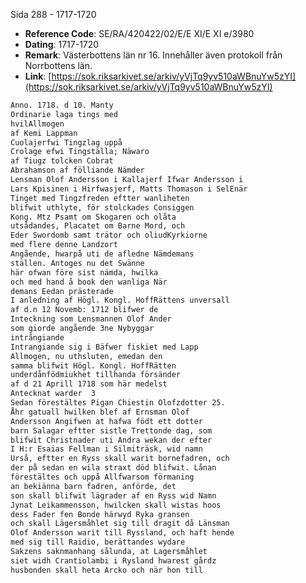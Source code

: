 Sida 288 - 1717-1720

- **Reference Code**: SE/RA/420422/02/E/E XI/E XI e/3980
- **Dating**: 1717-1720
- **Remark**: Västerbottens län nr 16. Innehåller även protokoll från Norrbottens län.
- **Link**: [https://sok.riksarkivet.se/arkiv/yVjTq9yv510aWBnuYw5zYI](https://sok.riksarkivet.se/arkiv/yVjTq9yv510aWBnuYw5zYI)

```txt linenums="1"
Anno. 1718. d 10. Manty
Ordinarie laga tings med
hvilAllmogen
af Kemi Lappman
Cuolajerfwi Tingzlag uppå
Crolage efwi Tingställa; Näwaro
af Tiugz tolcken Cobrat
Abrahamson af fölliande Nämder
Lensman Olof Andersson i Kallajerf Ifwar Andersson i
Lars Kpisinen i Hirfwasjerf, Matts Thomason i SelEnär
Tinget med Tingzfreden eftter wanliheten
blifwit uthlyte, för stolckades Consiggen
Kong. Mtz Psamt om Skogaren och olåta
utsådandes, Placatet om Barne Mord, och
Eder Swordomb samt trätor och oliudKyrkiorne
med flere denne Landzort
Angående, hwarpå uti de afledne Nämdemans
ställen. Antoges nu det Swänne
här ofwan före sist nämda, hwilka
och med hand å book den wanliga När
demans Eedan prästerade
I anledning af Högl. Kongl. HoffRättens unversall
af d.n 12 Novemb: 1712 blifwer de
Inteckning som Lensmannen Olof Ander
som giorde angående 3ne Nybyggar
intrångiande
Intrangiande sig i Bäfwer fiskiet med Lapp
Allmogen, nu uthsluten, emedan den
samma blifwit Högl. Kongl. HoffRätten
underdånfödmiukhet tillhanda försänder
af d 21 Aprill 1718 som här medelst
Antecknat warder  3 
Sedan förestältes Pigan Chiestin Olofzdotter 25.
Åhr gatuall hwilken blef af Ernsman Olof
Andersson Angifwen at hafwa födt ett dotter
barn Salagar eftter sistle Trettonde dag, som
blifwit Christnader uti Andra wekan der efter
I H:r Esaias Fellman i Silmiträsk, wid namn
Urså, eftter en Ryss skall warit bornefadren, och
der på sedan en wila straxt död blifwit. Lånan
förestältes och uppå Allfwarsom förmaning
an bekiänna barn fadren, anförde, det
son skall blifwit lägrader af en Ryss wid Namn
Jynat Leikammensson, hwilcken skall wistas hoos
dess Fader fen Bonde härwyd Ryka gransen
och skall Lägersmåhlet sig till dragit då Länsman
Olof Andersson warit till Ryssland, och haft hende
med sig till Raidio, berättandes wydare
Sakzens saknmanhang sålunda, at Lagersmåhlet
siet widh Crantiolambi i Rysland hwarest gårdz
husbonden skall heta Arcko och när hon till
```
